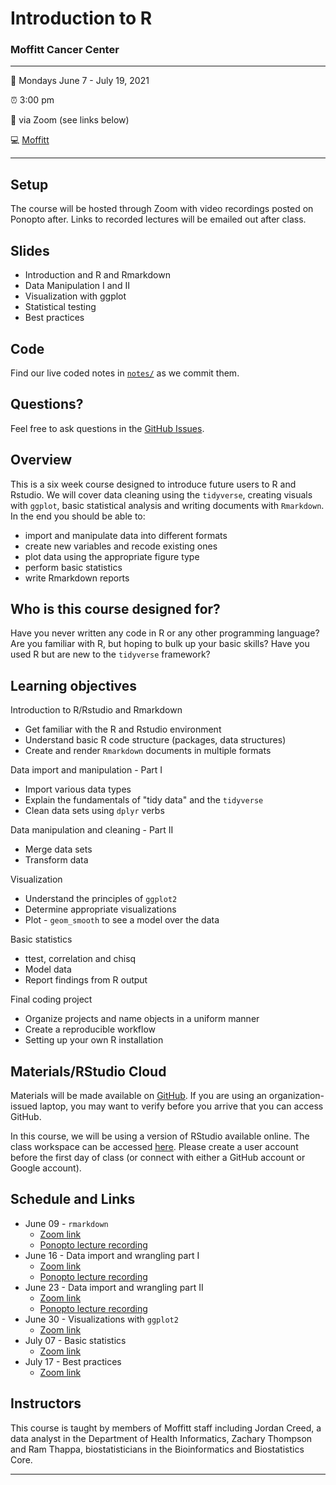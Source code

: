 
<!-- README.md is generated from README.Rmd. Please edit that file -->

# Introduction to R

### Moffitt Cancer Center

-----

:calendar: Mondays June 7 - July 19, 2021

:alarm_clock: 3:00 pm 

:office: via Zoom (see links below) 

:computer: [Moffitt](https://moffitt.org/)

-----

## Setup

The course will be hosted through Zoom with video recordings posted on 
Ponopto after. Links to recorded lectures will be emailed out after class.

<!-- 
* When you're done, put a green post-it on your computer. 
* If you need help, put up a pink post-it.
-->

## Slides

<!--
* Rewrite as links to slides on github once they are made
* [Name of talk](path/to/slides.pdf)
-->

  - Introduction and R and Rmarkdown
  - Data Manipulation I and II
  - Visualization with ggplot
  - Statistical testing
  - Best practices

## Code

Find our live coded notes in [`notes/`](notes/) as we commit them.

## Questions?

Feel free to ask questions in the [GitHub Issues](https://github.com).

## Overview

This is a six week course designed to introduce future users to R and Rstudio.
We will cover data cleaning using the `tidyverse`, creating visuals with `ggplot`,
basic statistical analysis and writing documents with `Rmarkdown`. In the end 
you should be able to: 

<!--
Each instructor should provide a one sentence summary of what participants
will be able to do after thier lecture 
-->

  - import and manipulate data into different formats
  - create new variables and recode existing ones
  - plot data using the appropriate figure type
  - perform basic statistics
  - write Rmarkdown reports

## Who is this course designed for?

Have you never written any code in R or any other programming language?
Are you familiar with R, but hoping to bulk up your basic skills? Have
you used R but are new to the `tidyverse` framework?

## Learning objectives

Introduction to R/Rstudio and Rmarkdown

  - Get familiar with the R and Rstudio environment
  - Understand basic R code structure (packages, data structures)
  - Create and render `Rmarkdown` documents in multiple formats 
    
Data import and manipulation - Part I

  - Import various data types 
  - Explain the fundamentals of "tidy data" and the `tidyverse`
  - Clean data sets using `dplyr` verbs
    
Data manipulation and cleaning - Part II

  - Merge data sets
  - Transform data  
    
Visualization 

  - Understand the principles of `ggplot2`
  - Determine appropriate visualizations 
  - Plot - `geom_smooth` to see a model over the data 
    
Basic statistics 

  - ttest, correlation and chisq 
  - Model data 
  - Report findings from R output 
    
Final coding project 

  - Organize projects and name objects in a uniform manner
  - Create a reproducible workflow
  - Setting up your own R installation 

## Materials/RStudio Cloud

Materials will be made available on
[GitHub](https://github.com/FridleyLab/Introduction-to-R/). If you are
using an organization-issued laptop, you may want to verify before you
arrive that you can access GitHub. 

In this course, we will be using a version of RStudio available online. The class
workspace can be accessed [here](https://rstudio.cloud/spaces/146648/join?access_code=lwgMkLa2E%2BSSKGUFRhilRqgJW1lz7OCF9pZVjhxf). Please create a user account before the first day of class 
(or connect with either a GitHub account or Google account). 

## Schedule and Links

*   June 09 - `rmarkdown`
    * [Zoom link](https://moffitt.zoom.us/j/95042034701)
    * [Ponopto lecture recording](https://moffitt.hosted.panopto.com/Panopto/Pages/Viewer.aspx?id=8103b91c-cc09-4aba-8874-ad4201619398)
*   June 16 - Data import and wrangling part I
    * [Zoom link](https://moffitt.zoom.us/j/99077101114)
    * [Ponopto lecture recording](https://moffitt.hosted.panopto.com/Panopto/Pages/Viewer.aspx?id=0aff114d-147d-48fc-b241-ad490155aef7)
*   June 23 - Data import and wrangling part II
    * [Zoom link](https://moffitt.zoom.us/j/92170925460)
    * [Ponopto lecture recording](https://moffitt.hosted.panopto.com/Panopto/Pages/Viewer.aspx?id=0af5ea17-4cb0-411d-9581-ad5001511d1f)
*   June 30 - Visualizations with `ggplot2`
    * [Zoom link](https://moffitt.zoom.us/j/96225512559)
*   July 07 - Basic statistics
    * [Zoom link](https://moffitt.zoom.us/j/91931267792)
*   July 17 - Best practices 
    * [Zoom link](https://moffitt.zoom.us/j/96050438861)

## Instructors

<!--
Add links to personal websites and double check personal info
* add small blurbs/pictures for each instructor? 
-->

This course is taught by members of Moffitt staff including Jordan
Creed, a data analyst in the Department of Health Informatics, Zachary
Thompson and Ram Thappa, biostatisticians in the Bioinformatics and
Biostatistics Core.

-----
